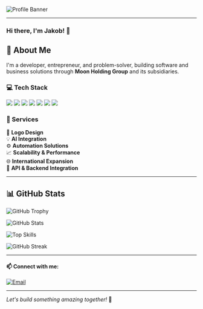 ![Profile Banner](https://plus.unsplash.com/premium_photo-1685086785054-d047cdc0e525?q=80&w=1932&auto=format&fit=crop&ixlib=rb-4.0.3&ixid=M3wxMjA3fDB8MHxwaG90by1wYWdlfHx8fGVufDB8fHx8fA%3D%3D)

---

### Hi there, I'm Jakob! 👋

## 🚀 About Me
I'm a developer, entrepreneur, and problem-solver, building software and business solutions through **Moon Holding Group** and its subsidiaries.

### 💻 Tech Stack

<p align="left">
  <img src="https://img.shields.io/badge/-React-61DAFB?style=flat-square&logo=react&logoColor=white"/>
  <img src="https://img.shields.io/badge/-Python-3776AB?style=flat-square&logo=python&logoColor=white"/>
  <img src="https://img.shields.io/badge/-Ruby_on_Rails-CC0000?style=flat-square&logo=ruby-on-rails&logoColor=white"/>
  <img src="https://img.shields.io/badge/-PHP-777BB4?style=flat-square&logo=php&logoColor=white"/>
  <img src="https://img.shields.io/badge/-Lua-2C2D72?style=flat-square&logo=lua&logoColor=white"/>
  <img src="https://img.shields.io/badge/-JavaScript-F7DF1E?style=flat-square&logo=javascript&logoColor=black"/>
  <img src="https://img.shields.io/badge/-Java-007396?style=flat-square&logo=java&logoColor=white"/>
</p>

### 💼 Services

🔹 **Logo Design**  
💡 **AI Integration**  
⚙️ **Automation Solutions**  
📈 **Scalability & Performance**  
🌐 **International Expansion**  
🔌 **API & Backend Integration**  

---

## 📊 GitHub Stats

![GitHub Trophy](https://github-profile-trophy.vercel.app/?username=Masterfloh&theme=onedark&margin-w=15)

![GitHub Stats](https://github-readme-stats.vercel.app/api?username=Masterfloh&show_icons=true&theme=radical)

![Top Skills](https://github-readme-stats.vercel.app/api/top-langs/?username=Masterfloh&layout=compact&theme=radical)

![GitHub Streak](https://github-readme-streak-stats.herokuapp.com/?user=Masterfloh&theme=radical)

---

#### 📫 Connect with me:
[![Email](https://img.shields.io/badge/-Email-red?style=flat-square&logo=gmail&logoColor=white)](mailto:greisert.jakob@gmail.com)  

---

*Let's build something amazing together!* 🚀

